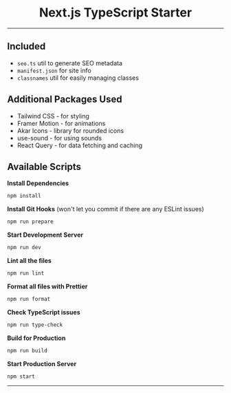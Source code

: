 <h1 align="center">
  Next.js TypeScript Starter
</h1>

---

## Included

- `seo.ts` util to generate SEO metadata
- `manifest.json` for site info
- `classnames` util for easily managing classes

## Additional Packages Used

- Tailwind CSS - for styling
- Framer Motion - for animations
- Akar Icons - library for rounded icons
- use-sound - for using sounds
- React Query - for data fetching and caching

## Available Scripts

**Install Dependencies**

```bash
npm install
```

**Install Git Hooks** (won't let you commit if there are any ESLint issues)

```bash
npm run prepare
```

**Start Development Server**

```bash
npm run dev
```

**Lint all the files**

```bash
npm run lint
```

**Format all files with Prettier**

```bash
npm run format
```

**Check TypeScript issues**

```bash
npm run type-check
```

**Build for Production**

```bash
npm run build
```

**Start Production Server**

```bash
npm start
```

---
